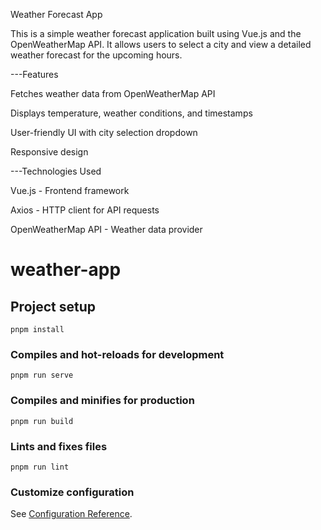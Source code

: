 Weather Forecast App

This is a simple weather forecast application built using Vue.js and the OpenWeatherMap API. It allows users to select a city and view a detailed weather forecast for the upcoming hours.

---Features

Fetches weather data from OpenWeatherMap API

Displays temperature, weather conditions, and timestamps

User-friendly UI with city selection dropdown

Responsive design

---Technologies Used

Vue.js - Frontend framework

Axios - HTTP client for API requests

OpenWeatherMap API - Weather data provider

# weather-app

## Project setup
```
pnpm install
```

### Compiles and hot-reloads for development
```
pnpm run serve
```

### Compiles and minifies for production
```
pnpm run build
```

### Lints and fixes files
```
pnpm run lint
```

### Customize configuration
See [Configuration Reference](https://cli.vuejs.org/config/).


